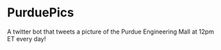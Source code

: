 # PurduePics
A twitter bot that tweets a picture of the Purdue Engineering Mall at 12pm ET every day!
